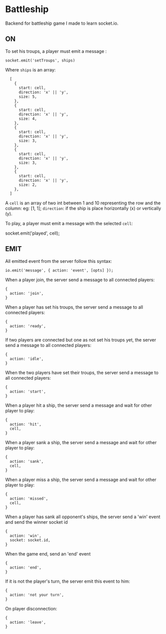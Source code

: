 # Battleship

Backend for battleship game I made to learn socket.io.

## ON

To set his troups, a player must emit a message :

`socket.emit('setTroups', ships)`

Where `ships` is an array:
```
  [
    {
      start: cell,
      direction: 'x' || 'y',
      size: 5,
    },
    {
      start: cell,
      direction: 'x' || 'y',
      size: 4,
    },
    {
      start: cell,
      direction: 'x' || 'y',
      size: 3,
    },
    {
      start: cell,
      direction: 'x' || 'y',
      size: 3,
    },
    {
      start: cell,
      direction: 'x' || 'y',
      size: 2,
    },
  ]
```

A `cell` is an array of two int between 1 and 10 representing the row and the column: eg: [1, 1];
`direction`: if the ship is place horizontally (x) or vertically (y).

To play, a player must emit a message with the selected `cell`:

socket.emit('played', cell);

## EMIT
All emitted event from the server follow this syntax:

```
io.emit('message', { action: 'event', [opts] });
```


When a player join, the server send a message to all connected players:

```
{
  action: 'join',
}
```

When a player has set his troups, the server send a message to all connected players:

```
{
  action: 'ready',
}
```


If two players are connected but one as not set his troups yet, the server send a message to all connected players:

```
{
  action: 'idle',
}
```

When the two players have set their troups, the server send a message to all connected players:

```
{
  action: 'start',
}
```

When a player hit a ship, the server send a message and wait for other player to play:

```
{
  action: 'hit',
  cell,
}
```

When a player sank a ship, the server send a message and wait for other player to play:

```
{
  action: 'sank',
  cell,
}
```

When a player miss a ship, the server send a message and wait for other player to play:

```
{
  action: 'missed',
  cell,
}
```

When a player has sank all opponent's ships, the server send a 'win' event and send the winner socket id

```
{
  action: 'win',
  socket: socket.id,
}
```

When the game end, send an 'end' event

```
{
  action: 'end',
}
```

If it is not the player's turn, the server emit this event to him:

```
{
  action: 'not your turn',
}
```

On player disconnection:

```
{
  action: 'leave',
}
```